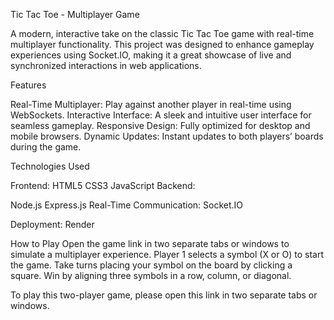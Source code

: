 Tic Tac Toe - Multiplayer Game



A modern, interactive take on the classic Tic Tac Toe game with real-time multiplayer functionality. 
This project was designed to enhance gameplay experiences using Socket.IO, making it a great showcase of live and synchronized interactions in web applications.

Features

Real-Time Multiplayer: Play against another player in real-time using WebSockets.
Interactive Interface: A sleek and intuitive user interface for seamless gameplay.
Responsive Design: Fully optimized for desktop and mobile browsers.
Dynamic Updates: Instant updates to both players’ boards during the game.

Technologies Used

Frontend:
HTML5
CSS3
JavaScript
Backend:

Node.js
Express.js
Real-Time Communication:
Socket.IO

Deployment:
Render

How to Play
Open the game link in two separate tabs or windows to simulate a multiplayer experience.
Player 1 selects a symbol (X or O) to start the game.
Take turns placing your symbol on the board by clicking a square.
Win by aligning three symbols in a row, column, or diagonal.

To play this two-player game, please open this link in two separate tabs or windows.
